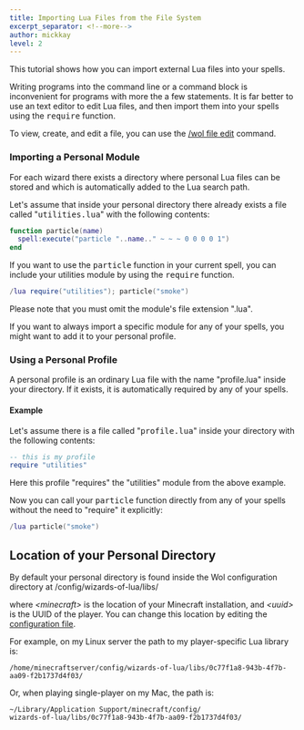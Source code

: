 ```yaml
---
title: Importing Lua Files from the File System
excerpt_separator: <!--more-->
author: mickkay
level: 2
---
```

This tutorial shows how you can import external Lua files into your spells.
<!--more-->

Writing programs into the command line or a command block is inconvenient for programs with more the a few statements.
It is far better to use an text editor to edit Lua files, and then import them into your spells using the <tt>require</tt> function.

To view, create, and edit a file, you can use the [/wol file edit](/wol-command.html#Personal-Files) command.

### Importing a Personal Module
For each wizard there exists a directory where personal Lua files can be stored and which is automatically added to the Lua search path.

Let's assume that inside your personal directory there already exists a file called "<tt>utilities.lua</tt>" with the following contents:
```lua
function particle(name)
  spell:execute("particle "..name.." ~ ~ ~ 0 0 0 0 1")
end
```

If you want to use the <tt>particle</tt> function in your current spell, you can include your utilities module by using the <tt>require</tt> function.

```lua
/lua require("utilities"); particle("smoke")
```
Please note that you must omit the module's file extension ".lua".

If you want to always import a specific module for any of your spells, you might want to add it to your personal profile.

### Using a Personal Profile
A personal profile is an ordinary Lua file with the name "profile.lua" inside your directory.
If it exists, it is automatically required by any of your spells.

#### Example
Let's assume there is a file called "<tt>profile.lua</tt>" inside your directory with the following contents:

```lua
-- this is my profile
require "utilities"
```
Here this profile "requires" the "utilities" module from the above example.

Now you can call your <tt>particle</tt> function directly from any of your spells without the need to "require" it explicitly:
```lua
/lua particle("smoke")
```

## Location of your Personal Directory
By default your personal directory is found inside the Wol configuration directory at
    <minecraft>/config/wizards-of-lua/libs/<uuid>

where *&lt;minecraft&gt;* is the location of your Minecraft installation, and *&lt;uuid&gt;* is the UUID of the player.
You can change this location by editing the [configuration file](/configuration-file.html).

For example, on my Linux server the path to my player-specific Lua library is:

    /home/minecraftserver/config/wizards-of-lua/libs/0c77f1a8-943b-4f7b-aa09-f2b1737d4f03/

Or, when playing single-player on my Mac, the path is:

    ~/Library/Application Support/minecraft/config/
    wizards-of-lua/libs/0c77f1a8-943b-4f7b-aa09-f2b1737d4f03/
